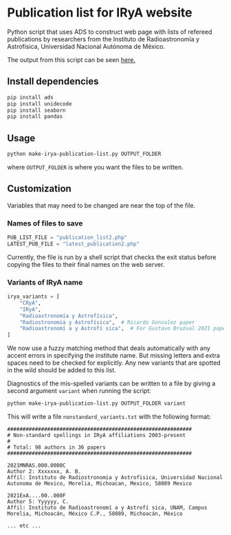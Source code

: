 # Publication list for IRyA website

Python script that uses ADS to construct web page with lists of refereed publications by researchers from the Instituto de Radioastronomía y Astrofísica, Universidad Nacional Autónoma de México.

The output from this script can be seen [here.](https://www.irya.unam.mx/web/en/research/publications)

## Install dependencies

```sh
pip install ads
pip install unidecode
pip install seaborn
pip install pandas
```

## Usage

```sh
python make-irya-publication-list.py OUTPUT_FOLDER
```
where `OUTPUT_FOLDER` is where you want the files to be written.


## Customization

Variables that may need to be changed are near the top of the file.

### Names of files to save
```python
PUB_LIST_FILE = "publication_list2.php"
LATEST_PUB_FILE = "latest_publication2.php"
```

Currently, the file is run by a shell script that checks the exit status before copying the files to their final names on the web server.

### Variants of IRyA name

```python
irya_variants = [
    "CRyA",
    "IRyA",
    "Radioastronomía y Astrofísica",
    "Radiostronomía y Astrofísica",  # Ricardo Gonzalez paper
    "Radioastronomí a y Astrofí sica",  # For Gustavo Bruzual 2021 paper
]
```

We now use a fuzzy matching method that deals automatically with any accent errors in specifying the institute name.  But missing letters and extra spaces need to be checked for explicitly.  Any new variants that are spotted in the wild should be added to this list.

Diagnostics of the mis-spelled variants can be written to a file by giving a second argument `variant` when running the script:
```sh
python make-irya-publication-list.py OUTPUT_FOLDER variant
```
This will write a file `nonstandard_variants.txt` with the following format:
```
############################################################
# Non-standard spellings in IRyA affiliations 2003-present
#
# Total: 98 authors in 36 papers
############################################################

2021MNRAS.000.0000C
Author 2: Xxxxxxx, A. B.
Affil: Instituto de Radiostronomia y Astrofisica, Universidad Nacional Autonoma de Mexico, Morelia, Michoacan, Mexico, 58089 Mexico

2021ExA....00..000F
Author 5: Yyyyyy, C.
Affil: Instituto de Radioastronomí a y Astrofí sica, UNAM, Campus Morelia, Michoacán, México C.P., 58089, Michoacán, México

... etc ...
```
